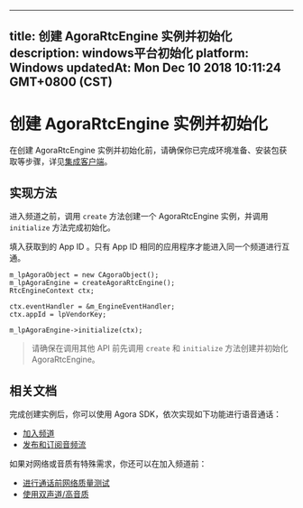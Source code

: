 
---
title: 创建 AgoraRtcEngine 实例并初始化
description: windows平台初始化
platform: Windows
updatedAt: Mon Dec 10 2018 10:11:24 GMT+0800 (CST)
---
# 创建 AgoraRtcEngine 实例并初始化
在创建 AgoraRtcEngine 实例并初始化前，请确保你已完成环境准备、安装包获取等步骤，详见[集成客户端](../../cn/Voice/windows_video.md)。

## 实现方法
进入频道之前，调用 <code>create</code> 方法创建一个 AgoraRtcEngine 实例，并调用 <code>initialize</code> 方法完成初始化。

填入获取到的 App ID 。只有 App ID 相同的应用程序才能进入同一个频道进行互通。

```
m_lpAgoraObject = new CAgoraObject();
m_lpAgoraEngine = createAgoraRtcEngine();
RtcEngineContext ctx;

ctx.eventHandler = &m_EngineEventHandler;
ctx.appId = lpVendorKey;

m_lpAgoraEngine->initialize(ctx);
```

> 请确保在调用其他 API 前先调用 `create` 和 `initialize` 方法创建并初始化 AgoraRtcEngine。

## 相关文档
完成创建实例后，你可以使用 Agora SDK，依次实现如下功能进行语音通话：

- [加入频道](../../cn/Voice/join_communication_windows.md)
- [发布和订阅音频流](../../cn/Voice/publish_windows_audio.md)

如果对网络或音质有特殊需求，你还可以在加入频道前：

- [进行通话前网络质量测试](../../cn/Voice/lastmile_windows.md)
- [使用双声道/高音质](../../cn/Voice/audio_profile_windows.md)

